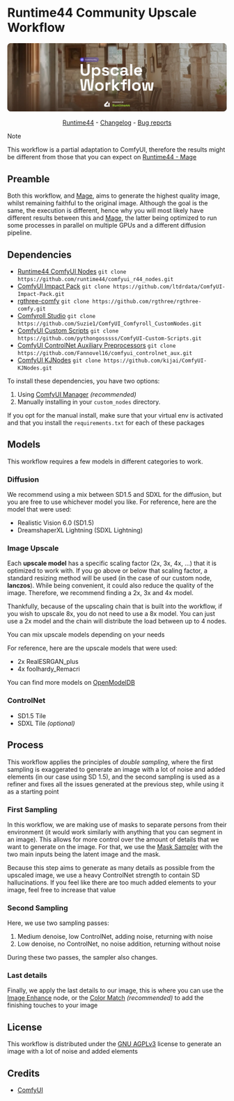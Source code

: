 # Runtime44 Community Upscale Workflow

<p align="center">
    <img alt="Upscale Workflow" src="https://raw.githubusercontent.com/runtime44/comfyui_upscale_workflow/canary/assets/banner.webp"/>
</p>

<p align="center">
    <a href="https://runtime44.com">Runtime44</a> - <a href="https://github.com/runtime44/comfyui_upscale_workflow/blob/canary/CHANGELOG.md">Changelog</a> - <a href="https://github.com/runtime44/comfyui_upscale_workflow/issues">Bug reports</a>
</p>

> [!NOTE]
> This workflow is a partial adaptation to ComfyUI, therefore the results might be different from those that you can expect on [Runtime44 - Mage](https://runtime44.com/mage)

## Preamble

Both this workflow, and [Mage](https://runtime44.com/mage), aims to generate the highest quality image, whilst remaining faithful to the original image.
Although the goal is the same, the execution is different, hence why you will most likely have different results between this and [Mage](https://runtime44.com/mage), the latter being optimized to run some processes in parallel on multiple GPUs and a different diffusion pipeline.

## Dependencies
- [Runtime44 ComfyUI Nodes](https://github.com/runtime44/comfyui_r44_nodes) `git clone https://github.com/runtime44/comfyui_r44_nodes.git`
- [ComfyUI Impact Pack](https://github.com/ltdrdata/ComfyUI-Impact-Pack) `git clone https://github.com/ltdrdata/ComfyUI-Impact-Pack.git`
- [rgthree-comfy](https://github.com/rgthree/rgthree-comfy) `git clone https://github.com/rgthree/rgthree-comfy.git`
- [Comfyroll Studio](https://github.com/Suzie1/ComfyUI_Comfyroll_CustomNodes) `git clone https://github.com/Suzie1/ComfyUI_Comfyroll_CustomNodes.git`
- [ComfyUI Custom Scripts](https://github.com/pythongosssss/ComfyUI-Custom-Scripts) `git clone https://github.com/pythongosssss/ComfyUI-Custom-Scripts.git`
- [ComfyUI ControlNet Auxiliary Preprocessors](https://github.com/Fannovel16/comfyui_controlnet_aux) `git clone https://github.com/Fannovel16/comfyui_controlnet_aux.git`
- [ComfyUI KJNodes](https://github.com/kijai/ComfyUI-KJNodes) `git clone https://github.com/kijai/ComfyUI-KJNodes.git`

To install these dependencies, you have two options:
1. Using [ComfyUI Manager](https://github.com/ltdrdata/ComfyUI-Manager) _(recommended)_
2. Manually installing in your `custom_nodes` directory.

If you opt for the manual install, make sure that your virtual env is activated and that you install the `requirements.txt` for each of these packages

## Models
This workflow requires a few models in different categories to work.

### Diffusion
We recommend using a mix between SD1.5 and SDXL for the diffusion, but you are free to use whichever model you like.
For reference, here are the model that were used:
- Realistic Vision 6.0 (SD1.5)
- DreamshaperXL Lightning (SDXL Lightning)

### Image Upscale
Each **upscale model** has a specific scaling factor (2x, 3x, 4x, ...) that it is optimized to work with. If you go above or below that scaling factor, a standard resizing method will be used (in the case of our custom node, **lanczos**). While being convenient, it could also reduce the quality of the image.
Therefore, we recommend finding a 2x, 3x and 4x model.

Thankfully, because of the upscaling chain that is built into the workflow, if you wish to upscale 8x, you do not need to use a 8x model. You can just use a 2x model and the chain will distribute the load between up to 4 nodes.

You can mix upscale models depending on your needs

For reference, here are the upscale models that were used:
- 2x RealESRGAN_plus
- 4x foolhardy_Remacri

You can find more models on [OpenModelDB](https://openmodeldb.info)

### ControlNet
- SD1.5 Tile
- SDXL Tile _(optional)_

## Process
This workflow applies the principles of _double sampling_, where the first sampling is exaggerated to generate an image with a lot of noise and added elements (in our case using SD 1.5), and the second sampling is used as a refiner and fixes all the issues generated at the previous step, while using it as a starting point

### First Sampling
In this workflow, we are making use of masks to separate persons from their environment (it would work similarly with anything that you can segment in an image). This allows for more control over the amount of details that we want to generate on the image.
For that, we use the [Mask Sampler](https://github.com/runtime44/comfyui_r44_nodes) with the two main inputs being the latent image and the mask.

Because this step aims to generate as many details as possible from the upscaled image, we use a heavy ControlNet strength to contain SD hallucinations.
If you feel like there are too much added elements to your image, feel free to increase that value

### Second Sampling
Here, we use two sampling passes:
1. Medium denoise, low ControlNet, adding noise, returning with noise
2. Low denoise, no ControlNet, no noise addition, returning without noise

During these two passes, the sampler also changes.

### Last details
Finally, we apply the last details to our image, this is where you can use the [Image Enhance](https://github.com/runtime44/comfyui_r44_nodes) node, or the [Color Match](https://github.com/runtime44/comfyui_r44_nodes) _(recommended)_ to add the finishing touches to your image

## License
This workflow is distributed under the [GNU AGPLv3](./LICENSE.md) license to generate an image with a lot of noise and added elements

## Credits
- [ComfyUI](https://github.com/comfyanonymous/ComfyUI)
